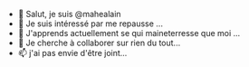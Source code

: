 - 👋 Salut, je suis @mahealain
- 👀 Je suis intéressé par me repausse ...
- 🌱 J'apprends actuellement se qui maineterresse que moi  ...
- 💞️ Je cherche à collaborer sur rien du tout...
- 📫 j'ai pas envie d'être joint...

<!---
mahealain/mahealain est un référentiel ✨ spécial ✨ car son `README.md` (ce fichier) apparaît sur votre profil GitHub.
Vous pouvez cliquer sur le lien Aperçu pour examiner vos modifications.
--->
